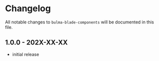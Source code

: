 # Changelog

All notable changes to `bulma-blade-components` will be documented in this file.

## 1.0.0 - 202X-XX-XX

- initial release
